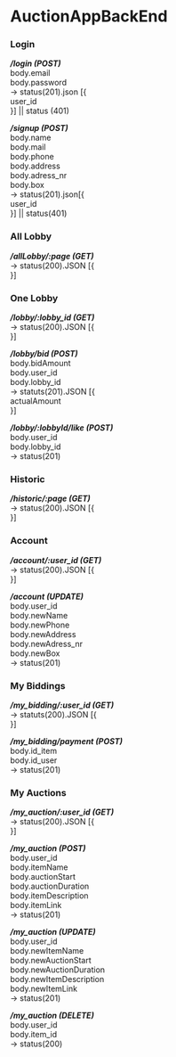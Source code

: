 # AuctionAppBackEnd

### Login  

***/login (POST)***   
	body.email  
	body.password  
		-> status(201).json [{  
			user_id  
			}] || status (401)

***/signup (POST)***  
	body.name  
	body.mail  
	body.phone  
	body.address  
	body.adress_nr  
	body.box  
		-> status(201).json[{  
			user_id  
			}] || status(401)

### All Lobby  

***/allLobby/:page (GET)***  
		-> status(200).JSON [{  
		}]

### One Lobby  

***/lobby/:lobby_id (GET)***  
		-> status(200).JSON [{	  
		}]

***/lobby/bid (POST)***  
	body.bidAmount  
	body.user_id  
	body.lobby_id  
		-> statuts(201).JSON [{  
			actualAmount  
			}]

***/lobby/:lobbyId/like (POST)***  
	body.user_id  
	body.lobby_id  
		-> status(201)

### Historic

***/historic/:page (GET)***  
	-> status(200).JSON [{  
		}]

### Account   

***/account/:user_id (GET)***  
	-> status(200).JSON [{  
		}] 

***/account (UPDATE)***  
	body.user_id  
	body.newName  
	body.newPhone  
	body.newAddress  
	body.newAdress_nr  
	body.newBox  
		-> status(201)

### My Biddings  

***/my_bidding/:user_id (GET)***  
	-> statuts(200).JSON [{  
		}]  

***/my_bidding/payment (POST)***  
	body.id_item  
	body.id_user  
		-> status(201)  

### My Auctions  

***/my_auction/:user_id (GET)***  
	-> status(200).JSON [{  
		}]  

***/my_auction (POST)***  
	body.user_id  
	body.itemName  
	body.auctionStart  
	body.auctionDuration  
	body.itemDescription  
	body.itemLink  
		-> status(201)  

***/my_auction (UPDATE)***  
	body.user_id  
	body.newItemName   
	body.newAuctionStart  
	body.newAuctionDuration  
	body.newItemDescription  
	body.newItemLink  
		-> status(201)   

***/my_auction (DELETE)***  
	body.user_id  
	body.item_id  
		-> status(200)   





